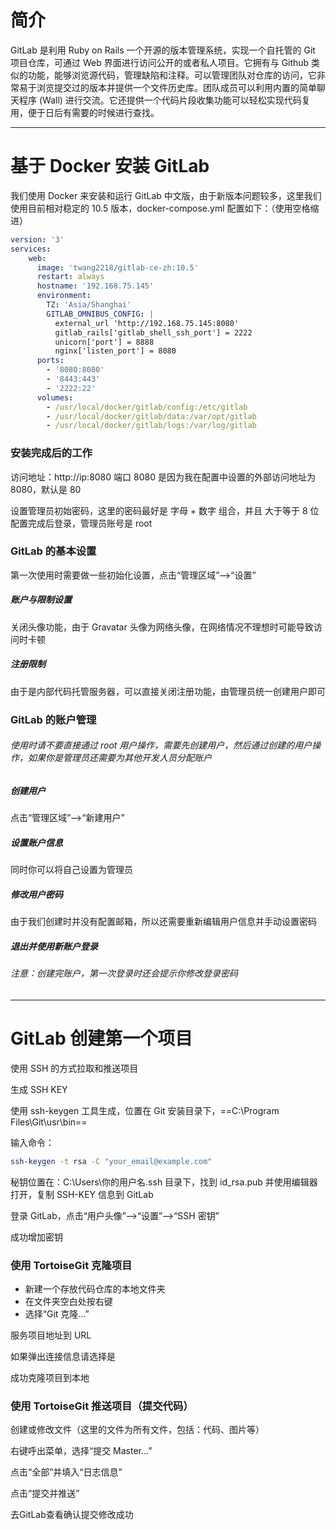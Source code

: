 # 简介
GitLab 是利用 Ruby on Rails 一个开源的版本管理系统，实现一个自托管的 Git 项目仓库，可通过 Web 界面进行访问公开的或者私人项目。它拥有与 Github 类似的功能，能够浏览源代码，管理缺陷和注释。可以管理团队对仓库的访问，它非常易于浏览提交过的版本并提供一个文件历史库。团队成员可以利用内置的简单聊天程序 (Wall) 进行交流。它还提供一个代码片段收集功能可以轻松实现代码复用，便于日后有需要的时候进行查找。


---


# 基于 Docker 安装 GitLab

我们使用 Docker 来安装和运行 GitLab 中文版，由于新版本问题较多，这里我们使用目前相对稳定的 10.5 版本，docker-compose.yml 配置如下：（使用空格缩进）


```yml
version: '3'
services:
    web:
      image: 'twang2218/gitlab-ce-zh:10.5'
      restart: always
      hostname: '192.168.75.145'
      environment:
        TZ: 'Asia/Shanghai'
        GITLAB_OMNIBUS_CONFIG: |
          external_url 'http://192.168.75.145:8080'
          gitlab_rails['gitlab_shell_ssh_port'] = 2222
          unicorn['port'] = 8888
          nginx['listen_port'] = 8080
      ports:
        - '8080:8080'
        - '8443:443'
        - '2222:22'
      volumes:
        - /usr/local/docker/gitlab/config:/etc/gitlab
        - /usr/local/docker/gitlab/data:/var/opt/gitlab
        - /usr/local/docker/gitlab/logs:/var/log/gitlab
```
### 安装完成后的工作
访问地址：http://ip:8080
端口 8080 是因为我在配置中设置的外部访问地址为 8080，默认是 80

设置管理员初始密码，这里的密码最好是 字母 + 数字 组合，并且 大于等于 8 位
配置完成后登录，管理员账号是 root

### GitLab 的基本设置
第一次使用时需要做一些初始化设置，点击“管理区域”–>“设置”



##### 账户与限制设置

关闭头像功能，由于 Gravatar 头像为网络头像，在网络情况不理想时可能导致访问时卡顿



##### 注册限制

由于是内部代码托管服务器，可以直接关闭注册功能，由管理员统一创建用户即可

### GitLab 的账户管理
###### 使用时请不要直接通过 root 用户操作，需要先创建用户，然后通过创建的用户操作，如果你是管理员还需要为其他开发人员分配账户

##### 创建用户

点击“管理区域”–>“新建用户”



##### 设置账户信息

同时你可以将自己设置为管理员



##### 修改用户密码

由于我们创建时并没有配置邮箱，所以还需要重新编辑用户信息并手动设置密码





##### 退出并使用新账户登录



###### 注意：创建完账户，第一次登录时还会提示你修改登录密码


---


# GitLab 创建第一个项目
使用 SSH 的方式拉取和推送项目

生成 SSH KEY

使用 ssh-keygen 工具生成，位置在 Git 安装目录下，==C:\Program Files\Git\usr\bin==

输入命令：

```sh
ssh-keygen -t rsa -C "your_email@example.com"
```


秘钥位置在：C:\Users\你的用户名\.ssh 目录下，找到 id_rsa.pub 并使用编辑器打开，复制 SSH-KEY 信息到 GitLab

登录 GitLab，点击“用户头像”–>“设置”–>“SSH 密钥”

成功增加密钥

### 使用 TortoiseGit 克隆项目

- 新建一个存放代码仓库的本地文件夹
- 在文件夹空白处按右键
- 选择“Git 克隆…”

服务项目地址到 URL 

如果弹出连接信息请选择是

成功克隆项目到本地

### 使用 TortoiseGit 推送项目（提交代码）

创建或修改文件（这里的文件为所有文件，包括：代码、图片等）

右键呼出菜单，选择“提交 Master…”

点击“全部”并填入“日志信息”

点击“提交并推送”

去GitLab查看确认提交修改成功


